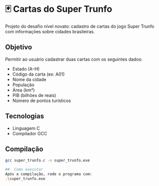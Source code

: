 # 🃏 Cartas do Super Trunfo

Projeto do desafio nível novato: cadastro de cartas do jogo Super Trunfo com informações sobre cidades brasileiras.

##  Objetivo

Permitir ao usuário cadastrar duas cartas com os seguintes dados:
- Estado (A–H)
- Código da carta (ex: A01)
- Nome da cidade
- População
- Área (km²)
- PIB (bilhões de reais)
- Número de pontos turísticos

##  Tecnologias

- Linguagem C
- Compilador GCC

## Compilação
```bash
gcc super_trunfo.c -o super_trunfo.exe

##  Como executar
Após a compilação, rode o programa com:
.\super_trunfo.exe

